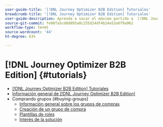 ```yaml
---
user-guide-title: '[!DNL Journey Optimizer B2B Edition] Tutoriales'
breadcrumb-title: '[!DNL Journey Optimizer B2B Edition] Tutoriales'
user-guide-description: Aprenda a sacar el máximo partido a  [!DNL Journey Optimizer B2B Edition]. Orqueste los recorridos de la cuenta y del grupo de compras mediante la IA generativa integrada y la automatización líder del sector para maximizar la demanda de ofertas específicas.
source-git-commit: fe90fa5cd8d893a8c255d24df4b24e52e6f9a962
workflow-type: tm+mt
source-wordcount: '44'
ht-degree: 63%

---
```



# [!DNL Journey Optimizer B2B Edition] {#tutorials}

+ [[!DNL Journey Optimizer B2B Edition] Tutoriales](overview.md)
+ [Información general de [!DNL Journey Optimizer B2B Edition]](/help/overview-video.md)
+ Comprando grupos {#buying-groups}
   + [Información general sobre los grupos de compras](/help/buying-groups/buying-groups-overview.md)
   + [Creación de un grupo de compra](/help/buying-groups/create-a-buying-group.md)
   + [Plantillas de roles](/help/buying-groups/role-templates.md)
   + [Interés de la solución](/help/buying-groups/solution-interest.md)
